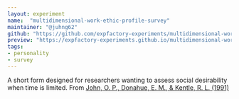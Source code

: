 ```yaml
---
layout: experiment
name:  "multidimensional-work-ethic-profile-survey"
maintainer: "@juhng62"
github: "https://github.com/expfactory-experiments/multidimensional-work-ethic-profile-survey"
preview: "https://expfactory-experiments.github.io/multidimensional-work-ethic-profile-survey"
tags:
- personality
- survey
---
```


A short form designed for researchers wanting to assess social desirability when time is limited. From [John, O. P., Donahue, E. M., & Kentle, R. L. (1991)](https://doi.org/10.1037/t07550-000)

